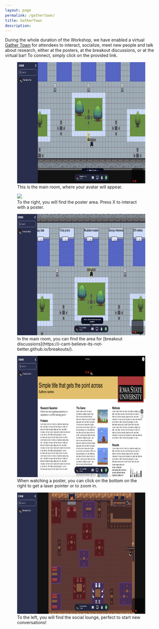```yaml
---
layout: page
permalink: /gathertown/
title: GatherTown
description:
---
```


During the whole duration of the Workshop, we have enabled a virtual [Gather Town](
https://gather.town/app/5163xhrHdSWrUZsG/ICBINB) for attendees to interact, socialize, meet new people and talk about research, either at the posters, at the breakout discussions, or at the virtual bar! To connect, simply click on the provided link.

<figure> <img src="../assets/img/gathertown/01_main_room.png" height="400" /> <figcaption>This is the main room, where your avatar will appear.</figcaption> </figure>
<div class="custom-images">
<figure> <img src="../assets/img/gathertown/02_poster_room.png" height="400" /> <figcaption></figcaption>To the right, you will find the poster area. Press X to interact with a poster.</figure>
<figure> <img src="../assets/img/gathertown/05_breakout.png" height="400" /> <figcaption></figcaption>In the main room, you can find the area for [breakout discussions](https://i-cant-believe-its-not-better.github.io/breakouts/). </figure>
<figure> <img src="../assets/img/gathertown/04_poster.png" height="400" /> <figcaption>When watching a poster, you can click on the bottom on the right to get a laser pointer or to zoom in.</figcaption> </figure>
</div>

<div class="custom-images">
<figure> <img src="../assets/img/gathertown/06_bar.png" height="400" /> <figcaption>To the left, you will find the social lounge, perfect to start new conversations!</figcaption> </figure>
</div>

<!--<figure> <img src="../assets/img/gathertown/05_breakout.png" height="300" /> <figcaption>GatherTown environment for Breakouts</figcaption> </figure>-->

<!-- <figure> <img src="../assets/img/gathertown/03_poster_preview.png" height="400" /> <figcaption></figcaption> </figure> -->

<!-- GatherTown is a virtual environment where you will be able to interact through video and chat with other participants. -->
